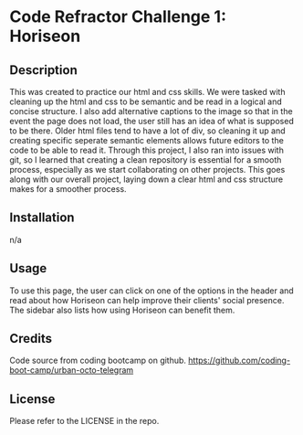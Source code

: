 # Code Refractor Challenge 1: Horiseon

## Description
This was created to practice our html and css skills. We were tasked with cleaning up the html and css to be semantic and be read in a logical and concise structure. I also add alternative captions to the image so that in the event the page does not load, the user still has an idea of what is supposed to be there. Older html files tend to have a lot of div, so cleaning it up and creating specific seperate semantic elements allows future editors to the code to be able to read it. Through this project, I also ran into issues with git, so I learned that creating a clean repository is essential for a smooth process, especially as we start collaborating on other projects. This goes along with our overall project, laying down a clear html and css structure makes for a smoother process.  

## Installation 
n/a

## Usage
To use this page, the user can click on one of the options in the header and read about how Horiseon can help improve their clients' social presence. The sidebar also lists how using Horiseon can benefit them. 

## Credits 
Code source from coding bootcamp on github. https://github.com/coding-boot-camp/urban-octo-telegram

## License
Please refer to the LICENSE in the repo. 



